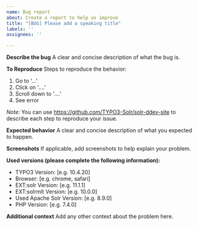 ```yaml
---
name: Bug report
about: Create a report to help us improve
title: "[BUG] Please add a speaking title"
labels: ''
assignees: ''

---
```


**Describe the bug**
A clear and concise description of what the bug is.

**To Reproduce**
Steps to reproduce the behavior:
1. Go to '...'
2. Click on '....'
3. Scroll down to '....'
4. See error

_Note:_
You can use https://github.com/TYPO3-Solr/solr-ddev-site
to describe each step to reproduce your issue.

**Expected behavior**
A clear and concise description of what you expected to happen.

**Screenshots**
If applicable, add screenshots to help explain your problem.

**Used versions (please complete the following information):**
 - TYPO3 Version: [e.g. 10.4.20]
 - Browser: [e.g. chrome, safari]
 - EXT:solr Version: [e.g. 11.1.1]
 - EXT:solrmlt Version: [e.g. 10.0.0]
 - Used Apache Solr Version: [e.g. 8.9.0]
 - PHP Version: [e.g. 7.4.0]

**Additional context**
Add any other context about the problem here.
